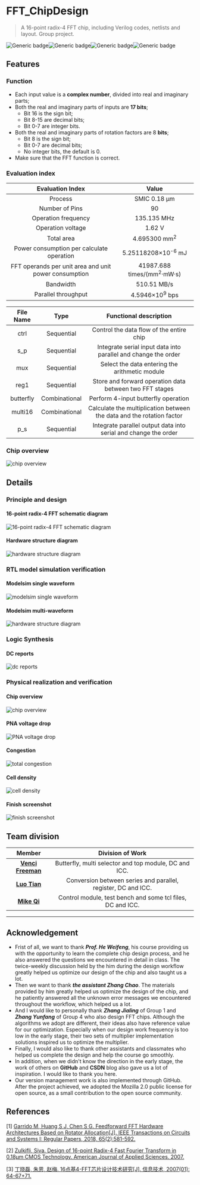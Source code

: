 # FFT_ChipDesign
> A 16-point radix-4 FFT chip, including Verilog codes, netlists and layout. Group project.

 <img src="https://img.shields.io/badge/Language-Verilog_HDL-red.svg" alt="Generic badge"  /><img src="https://img.shields.io/badge/Status-Achieved-yellow.svg" alt="Generic badge"  /><img src="https://img.shields.io/badge/Deadline-May_10_2020-green.svg" alt="Generic badge"/><img src="https://img.shields.io/badge/Schedule-Finished!-blue.svg" alt="Generic badge"/>

## Features

### Function

- Each input value is a **complex number**, divided into real and imaginary parts;
- Both the real and imaginary parts of inputs are **17 bits**;
  - Bit 16 is the sign bit;
  - Bit 8-15 are decimal bits;
  - Bit 0-7 are integer bits.
- Both the real and imaginary parts of rotation factors are 8 **bits**;
  - Bit 8 is the sign bit;
  - Bit 0-7 are decimal bits;
  - No integer bits, the default is 0.
- Make sure that the FFT function is correct.

### Evaluation index

|                   Evaluation Index                   |                 Value                 |
| :--------------------------------------------------: | :-----------------------------------: |
|                       Process                        |             SMIC 0.18 μm              |
|                    Number of Pins                    |                  90                   |
|                 Operation frequency                  |              135.135 MHz              |
|                  Operation voltage                   |                1.62 V                 |
|                      Total area                      |        4.695300 mm<sup>2</sup>        |
|      Power consumption per calculate operation       |     5.25118208×10<sup>-6</sup> mJ     |
| FFT operands per unit area and unit power consumption | 41987.688 times/(mm<sup>2</sup>·mW·s) |
|                      Bandwidth                       |              510.51 MB/s              |
|                 Parallel throughput                  |       4.5946×10<sup>9</sup> bps       |

| File Name |     Type      |                    Functional description                    |
| :-------: | :-----------: | :----------------------------------------------------------: |
|   ctrl    |  Sequential   |           Control the data flow of the entire chip           |
|    s_p    |  Sequential   | Integrate serial input data into parallel and change the order |
|    mux    |  Sequential   |        Select the data entering the arithmetic module        |
|   reg1    |  Sequential   |   Store and forward operation data between two FFT stages    |
| butterfly | Combinational |             Perform 4-input butterfly operation              |
|  multi16  | Combinational | Calculate the multiplication between the data and the rotation factor |
|    p_s    |  Sequential   | Integrate parallel output data into serial and change the order |

### Chip overview

![chip overview](  https://github.com/VenciFreeman/FFT_ChipDesign/blob/master/fig/Physical_realization_and_verification/chip_overview_without_logic.png )

## Details

### Principle and design

#### 16-point radix-4 FFT schematic diagram

![16-point radix-4 FFT schematic diagram]( https://github.com/VenciFreeman/FFT_ChipDesign/blob/master/fig/Principle_and_design/16-point_radix-4_FFT_schematic_diagram.png )

#### Hardware structure diagram

![hardware structure diagram]( https://github.com/VenciFreeman/FFT_ChipDesign/blob/master/fig/Principle_and_design/hardware_structure_diagram.png )

### RTL model simulation verification

#### Modelsim single waveform

![modelsim single waveform]( https://github.com/VenciFreeman/FFT_ChipDesign/blob/master/fig/RTL_model_simulation_verification/modelsim_single_waveform.jpg )

#### Modelsim multi-waveform

![hardware structure diagram]( https://github.com/VenciFreeman/FFT_ChipDesign/blob/master/fig/RTL_model_simulation_verification/modelsim_multi_waveform.png )

### Logic Synthesis

#### DC reports

![dc reports]( https://github.com/VenciFreeman/FFT_ChipDesign/blob/master/fig/Logic_synthesis/dc_reports.png )

### Physical realization and verification

#### Chip overview

![chip overview](  https://github.com/VenciFreeman/FFT_ChipDesign/blob/master/fig/Physical_realization_and_verification/chip_overview_with_logic.png )

#### PNA voltage drop

![PNA voltage drop](  https://github.com/VenciFreeman/FFT_ChipDesign/blob/master/fig/Physical_realization_and_verification/PNA_votlage_drop.png )

#### Congestion

![total congestion](  https://github.com/VenciFreeman/FFT_ChipDesign/blob/master/fig/Physical_realization_and_verification/total_congestion.png )

#### Cell density

![cell density](  https://github.com/VenciFreeman/FFT_ChipDesign/blob/master/fig/Physical_realization_and_verification/cell_density.png )

#### Finish screenshot

![finish screenshot](  https://github.com/VenciFreeman/FFT_ChipDesign/blob/master/fig/Physical_realization_and_verification/icc_finish_screenshot.png )

## Team division

|                        Member                        |                       Division of Work                       |
| :--------------------------------------------------: | :----------------------------------------------------------: |
| [**Venci Freeman**](https://github.com/VenciFreeman) |    Butterfly, multi selector and top module, DC and ICC.     |
|   [**Luo Tian**](https://github.com/luotian12345)    | Conversion between series and parallel, register, DC and ICC. |
|    [**Mike Qi**](https://github.com/mikeq123456)     |  Control module, test bench and some tcl files, DC and ICC.  |

------

## Acknowledgement

- Frist of all, we want to thank ***Prof. He Weifeng***,  his course providing us with the opportunity to learn the complete chip design process, and he also answered the questions we encountered in detail in class. The twice-weekly discussion held by the him during the design workflow greatly helped us optimize our design of the chip and also taught us a lot.
- Then we want to thank ***the assistant Zhang Chao***. The materials provided by him greatly helped us optimize the design of the chip, and he patiently answered all the unknown error messages we encountered throughout the workflow, which helped us a lot.
- And I would like to personally thank ***Zhang Jialing*** of Group 1 and ***Zhang Yunfang*** of Group 4 who also design FFT chips. Although the algorithms we adopt are different, their ideas also have reference value for our optimization. Especially when our design work frequency is too low in the early stage, their two sets of multiplier implementation solutions inspired us to optimize the multiplier.
- Finally, I would also like to thank other assistants and classmates who helped us complete the design and help the course go smoothly.
- In addition, when we didn't know the direction in the early stage, the work of others on **GitHub** and **CSDN** blog also gave us a lot of inspiration. I would like to thank you here.
- Our version management work is also implemented through GitHub. After the project achieved, we adopted the Mozilla 2.0 public license for open source, as a small contribution to the open source community.

## References

[1] [Garrido M, Huang S J, Chen S G. Feedforward FFT Hardware Architectures Based on Rotator Allocation[J]. IEEE Transactions on Circuits and Systems I: Regular Papers, 2018, 65(2):581-592.](  https://github.com/VenciFreeman/FFT_ChipDesign/blob/master/doc/ref/Feedforward_FFT_Hardware_Architectures.pdf  )

[2] [Zulkifli, Siva. Design of 16-point Radix-4 Fast Fourier Transform in 0.18µm CMOS Technology. American Journal of Applied Sciences. 2007.]( https://github.com/VenciFreeman/FFT_ChipDesign/blob/master/doc/ref/Design_of_16-point_Radix-4_Fast_Fourier_Transform_in_0.18μm_CMOS_Technology.pdf  )

[3] [丁晓磊, 朱恩, 赵梅. 16点基4-FFT芯片设计技术研究[J]. 信息技术, 2007(01): 64-67+71.]( https://github.com/VenciFreeman/FFT_ChipDesign/blob/master/doc/ref/16%E7%82%B9%E5%9F%BA4_FFT%E8%8A%AF%E7%89%87%E8%AE%BE%E8%AE%A1%E6%8A%80%E6%9C%AF%E7%A0%94%E7%A9%B6.pdf )